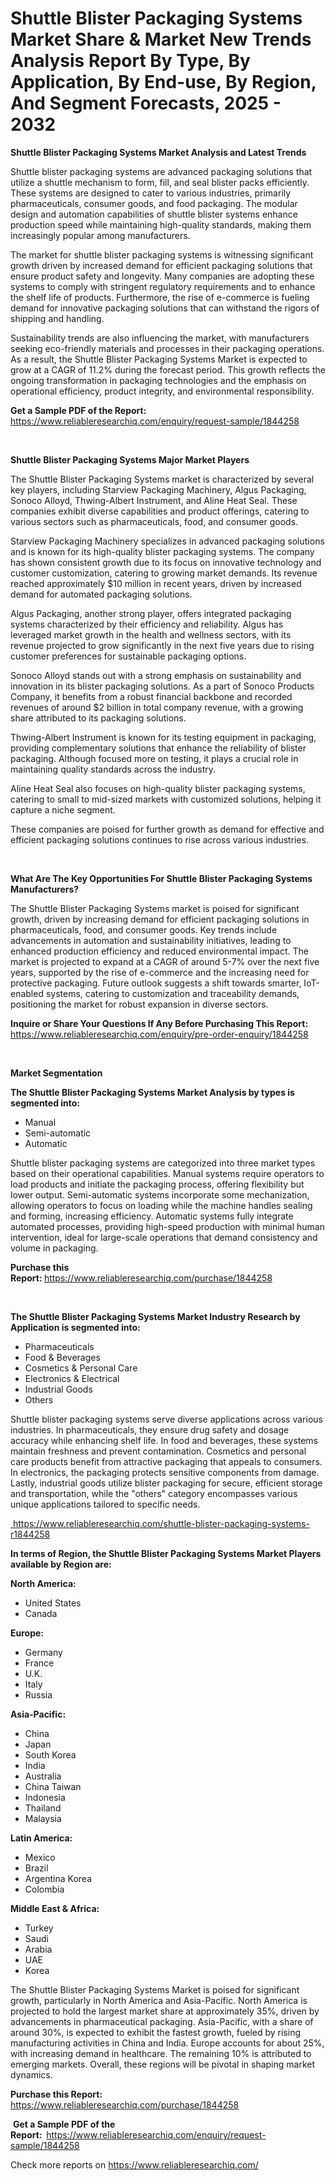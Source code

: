 <p><h1>Shuttle Blister Packaging Systems Market Share & Market New Trends Analysis Report By Type, By Application, By End-use, By Region, And Segment Forecasts, 2025 - 2032</h1></p><p><strong>Shuttle Blister Packaging Systems Market Analysis and Latest Trends</strong></p>
<p><p>Shuttle blister packaging systems are advanced packaging solutions that utilize a shuttle mechanism to form, fill, and seal blister packs efficiently. These systems are designed to cater to various industries, primarily pharmaceuticals, consumer goods, and food packaging. The modular design and automation capabilities of shuttle blister systems enhance production speed while maintaining high-quality standards, making them increasingly popular among manufacturers.</p><p>The market for shuttle blister packaging systems is witnessing significant growth driven by increased demand for efficient packaging solutions that ensure product safety and longevity. Many companies are adopting these systems to comply with stringent regulatory requirements and to enhance the shelf life of products. Furthermore, the rise of e-commerce is fueling demand for innovative packaging solutions that can withstand the rigors of shipping and handling.</p><p>Sustainability trends are also influencing the market, with manufacturers seeking eco-friendly materials and processes in their packaging operations. As a result, the Shuttle Blister Packaging Systems Market is expected to grow at a CAGR of 11.2% during the forecast period. This growth reflects the ongoing transformation in packaging technologies and the emphasis on operational efficiency, product integrity, and environmental responsibility.</p></p>
<p><strong>Get a Sample PDF of the Report:&nbsp;</strong> <a href="https://www.reliableresearchiq.com/enquiry/request-sample/1844258?utm_campaign=2580&utm_medium=2&utm_source=Github&utm_content=ia&utm_term=12042025&utm_id=shuttle-blister-packaging-systems">https://www.reliableresearchiq.com/enquiry/request-sample/1844258</a></p>
<p>&nbsp;</p>
<p><strong>Shuttle Blister Packaging Systems Major Market Players</strong></p>
<p><p>The Shuttle Blister Packaging Systems market is characterized by several key players, including Starview Packaging Machinery, Algus Packaging, Sonoco Alloyd, Thwing-Albert Instrument, and Aline Heat Seal. These companies exhibit diverse capabilities and product offerings, catering to various sectors such as pharmaceuticals, food, and consumer goods.</p><p>Starview Packaging Machinery specializes in advanced packaging solutions and is known for its high-quality blister packaging systems. The company has shown consistent growth due to its focus on innovative technology and customer customization, catering to growing market demands. Its revenue reached approximately $10 million in recent years, driven by increased demand for automated packaging solutions.</p><p>Algus Packaging, another strong player, offers integrated packaging systems characterized by their efficiency and reliability. Algus has leveraged market growth in the health and wellness sectors, with its revenue projected to grow significantly in the next five years due to rising customer preferences for sustainable packaging options.</p><p>Sonoco Alloyd stands out with a strong emphasis on sustainability and innovation in its blister packaging solutions. As a part of Sonoco Products Company, it benefits from a robust financial backbone and recorded revenues of around $2 billion in total company revenue, with a growing share attributed to its packaging solutions.</p><p>Thwing-Albert Instrument is known for its testing equipment in packaging, providing complementary solutions that enhance the reliability of blister packaging. Although focused more on testing, it plays a crucial role in maintaining quality standards across the industry.</p><p>Aline Heat Seal also focuses on high-quality blister packaging systems, catering to small to mid-sized markets with customized solutions, helping it capture a niche segment.</p><p>These companies are poised for further growth as demand for effective and efficient packaging solutions continues to rise across various industries.</p></p>
<p>&nbsp;</p>
<p><strong>What Are The Key Opportunities For Shuttle Blister Packaging Systems Manufacturers?</strong></p>
<p><p>The Shuttle Blister Packaging Systems market is poised for significant growth, driven by increasing demand for efficient packaging solutions in pharmaceuticals, food, and consumer goods. Key trends include advancements in automation and sustainability initiatives, leading to enhanced production efficiency and reduced environmental impact. The market is projected to expand at a CAGR of around 5-7% over the next five years, supported by the rise of e-commerce and the increasing need for protective packaging. Future outlook suggests a shift towards smarter, IoT-enabled systems, catering to customization and traceability demands, positioning the market for robust expansion in diverse sectors.</p></p>
<p><strong>Inquire or Share Your Questions If Any Before Purchasing This Report:</strong> <a href="https://www.reliableresearchiq.com/enquiry/pre-order-enquiry/1844258?utm_campaign=2580&utm_medium=2&utm_source=Github&utm_content=ia&utm_term=12042025&utm_id=shuttle-blister-packaging-systems">https://www.reliableresearchiq.com/enquiry/pre-order-enquiry/1844258</a></p>
<p>&nbsp;</p>
<p><strong>Market Segmentation</strong></p>
<p><strong>The Shuttle Blister Packaging Systems Market Analysis by types is segmented into:</strong></p>
<p><ul><li>Manual</li><li>Semi-automatic</li><li>Automatic</li></ul></p>
<p><p>Shuttle blister packaging systems are categorized into three market types based on their operational capabilities. Manual systems require operators to load products and initiate the packaging process, offering flexibility but lower output. Semi-automatic systems incorporate some mechanization, allowing operators to focus on loading while the machine handles sealing and forming, increasing efficiency. Automatic systems fully integrate automated processes, providing high-speed production with minimal human intervention, ideal for large-scale operations that demand consistency and volume in packaging.</p></p>
<p><strong>Purchase this Report:&nbsp;</strong><a href="https://www.reliableresearchiq.com/purchase/1844258?utm_campaign=2580&utm_medium=2&utm_source=Github&utm_content=ia&utm_term=12042025&utm_id=shuttle-blister-packaging-systems">https://www.reliableresearchiq.com/purchase/1844258</a></p>
<p>&nbsp;</p>
<p><strong>The Shuttle Blister Packaging Systems Market Industry Research by Application is segmented into:</strong></p>
<p><ul><li>Pharmaceuticals</li><li>Food & Beverages</li><li>Cosmetics & Personal Care</li><li>Electronics & Electrical</li><li>Industrial Goods</li><li>Others</li></ul></p>
<p><p>Shuttle blister packaging systems serve diverse applications across various industries. In pharmaceuticals, they ensure drug safety and dosage accuracy while enhancing shelf life. In food and beverages, these systems maintain freshness and prevent contamination. Cosmetics and personal care products benefit from attractive packaging that appeals to consumers. In electronics, the packaging protects sensitive components from damage. Lastly, industrial goods utilize blister packaging for secure, efficient storage and transportation, while the "others" category encompasses various unique applications tailored to specific needs.</p></p>
<p><a href="https://www.reliableresearchiq.com/shuttle-blister-packaging-systems-r1844258?utm_campaign=2580&utm_medium=2&utm_source=Github&utm_content=ia&utm_term=12042025&utm_id=shuttle-blister-packaging-systems">&nbsp;https://www.reliableresearchiq.com/shuttle-blister-packaging-systems-r1844258</a></p>
<p><strong>In terms of Region, the Shuttle Blister Packaging Systems Market Players available by Region are:</strong></p>
<p>
    <p> <strong> North America: </strong>
        <ul>
            <li>United States</li>
            <li>Canada</li>
        </ul>
        </p> 
    <p> <strong> Europe: </strong>
        <ul>
            <li>Germany</li>
            <li>France</li>
            <li>U.K.</li>
            <li>Italy</li>
            <li>Russia</li>
        </ul>
        </p> 
    <p> <strong> Asia-Pacific: </strong>
        <ul>
            <li>China</li>
            <li>Japan</li>
            <li>South Korea</li>
            <li>India</li>
            <li>Australia</li>
            <li>China Taiwan</li>
            <li>Indonesia</li>
            <li>Thailand</li>
            <li>Malaysia</li>
        </ul>
        </p> 
    <p> <strong> Latin America: </strong>
        <ul>
            <li>Mexico</li>
            <li>Brazil</li>
            <li>Argentina Korea</li>
            <li>Colombia</li>
        </ul>
        </p> 
    <p> <strong> Middle East & Africa: </strong>
        <ul>
            <li>Turkey</li>
            <li>Saudi</li>
            <li>Arabia</li>
            <li>UAE</li>
            <li>Korea</li>
        </ul>
    </p>
    </p>
<p><p>The Shuttle Blister Packaging Systems Market is poised for significant growth, particularly in North America and Asia-Pacific. North America is projected to hold the largest market share at approximately 35%, driven by advancements in pharmaceutical packaging. Asia-Pacific, with a share of around 30%, is expected to exhibit the fastest growth, fueled by rising manufacturing activities in China and India. Europe accounts for about 25%, with increasing demand in healthcare. The remaining 10% is attributed to emerging markets. Overall, these regions will be pivotal in shaping market dynamics.</p></p>
<p><strong>Purchase this Report: </strong><a href="https://www.reliableresearchiq.com/purchase/1844258?utm_campaign=2580&utm_medium=2&utm_source=Github&utm_content=ia&utm_term=12042025&utm_id=shuttle-blister-packaging-systems">https://www.reliableresearchiq.com/purchase/1844258</a></p>
<p>&nbsp;<strong>Get a Sample PDF of the Report:&nbsp;&nbsp;</strong><a href="https://www.reliableresearchiq.com/enquiry/request-sample/1844258?utm_campaign=2580&utm_medium=2&utm_source=Github&utm_content=ia&utm_term=12042025&utm_id=shuttle-blister-packaging-systems">https://www.reliableresearchiq.com/enquiry/request-sample/1844258</a></p>
<p><strong></strong></p>
<p>Check more reports on <a href="https://www.reliableresearchiq.com/?utm_campaign=2580&utm_medium=2&utm_source=Github&utm_content=ia&utm_term=12042025&utm_id=shuttle-blister-packaging-systems">https://www.reliableresearchiq.com/</a></p>